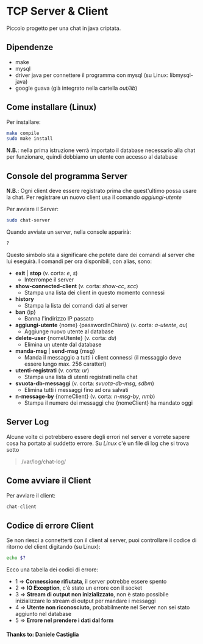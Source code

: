 # TCP Server & Client
Piccolo progetto per una chat in java criptata.

## Dipendenze
- make
- mysql
- driver java per connettere il programma con mysql (su Linux: libmysql-java)
- google guava (già integrato nella cartella *out/lib*)

## Come installare (Linux)
Per installare:
```bash
make compile
sudo make install
```
**N.B.**: nella prima istruzione verrà importato il database necessario alla chat
per funzionare, quindi dobbiamo un utente con accesso al database

## Console del programma Server
**N.B.**: Ogni client deve essere registrato prima che quest'ultimo possa usare la chat.
Per registrare un nuovo client usa il comando *aggiungi-utente*

Per avviare il Server:
```bash
sudo chat-server
```

Quando avviate un server, nella console apparirà:
```bash
?
```
Questo simbolo sta a significare che potete dare dei comandi al server che lui eseguirà.
I comandi per ora disponibili, con alias, sono:
- **exit** | **stop** (v. corta: *e*, *s*)
    - Interrompe il server
- **show-connected-client** (v. corta: *show-cc*, *scc*)
    - Stampa una lista dei client in questo momento connessi
- **history**
    - Stampa la lista dei comandi dati al server
- **ban** {ip}
    - Banna l'indirizzo IP passato
- **aggiungi-utente** {nome} {passwordInChiaro} (v. corta: *a-utente*, *au*)
    - Aggiunge nuovo utente al database
- **delete-user** {nomeUtente} (v. corta: *du*)
    - Elimina un utente dal database
- **manda-msg** | **send-msg** {msg}
    - Manda il messaggio a tutti i client connessi (il messaggio deve essere lungo max. 256 caratteri)
- **utenti-registrati** (v. corta: *ur*)
    - Stampa una lista di utenti registrati nella chat
- **svuota-db-messaggi** (v. corta: *svuota-db-msg*, *sdbm*)
    - Elimina tutti i messaggi fino ad ora salvati
- **n-message-by** {nomeClient} (v. corta: *n-msg-by*, *nmb*)
    - Stampa il numero dei messaggi che {nomeClient} ha mandato oggi

## Server Log
Alcune volte ci potrebbero essere degli errori nel server e vorrete sapere cosa ha portato al suddetto errore.
Su *Linux* c'è un file di log che si trova sotto
> /var/log/chat-log/

## Come avviare il Client
Per avviare il client:
```bash
chat-client
```

## Codice di errore Client
Se non riesci a connetterti con il client al server, puoi controllare
il codice di ritorno del client digitando (su Linux):
```bash
echo $?
```

Ecco una tabella dei codici di errore:
- 1 => **Connessione rifiutata**, il server potrebbe essere spento
- 2 => **IO Exception**, c'è stato un errore con il socket
- 3 => **Stream di output non inizializzato**, non è stato possibile inizializzare lo stream di output per mandare i messaggi
- 4 => **Utente non riconosciuto**, probabilmente nel Server non sei stato aggiunto nel database
- 5 => **Errore nel prendere i dati dal form**

#### Thanks to: Daniele Castiglia
